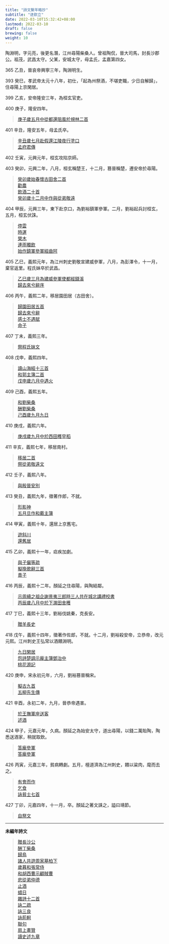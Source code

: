 ```yaml
---
title: "詩文繫年略抄"
subtitle: "逯欽立"
date: 2022-03-10T15:32:42+08:00
lastmod: 2022-03-10
draft: false
brewing: false
weight: 10
---
```


陶淵明，字元亮，後更名潛，江州尋陽柴桑人。曾祖陶侃，晉大司馬，封長沙郡公。祖茂，武昌太守。父某，安城太守，母孟氏，孟嘉第四女。

365 乙丑，晉哀帝興寧三年，陶淵明生。

393 癸巳，孝武帝太元十八年，初仕，「起為州祭酒，不堪吏職，少日自解歸」，住尋陽上京閑居。

399 乙亥，安帝隆安三年，為桓玄官吏。

400 庚子，隆安四年。

> [庚子歲五月中從都還阻風於規林二首](../3/#2)

401 辛丑，隆安五年，母孟氏卒。

> [辛丑歲七月赴假還江陵夜行塗口](../3/#3)  
> [孟府君傳](../6/#2)

402 壬寅，元興元年，桓玄攻陷京師。

403 癸卯，元興二年，八月，桓玄稱楚王，十二月，篡晉稱楚，遷安帝於尋陽。

> [癸卯歲始春懷古田舍二首](../3/#4)  
> [勸農](../1/#7)  
> [飲酒二十首](../3/#12)  
> [癸卯歲十二月中作與從弟敬遠](../3/#5)

404 甲辰，元興三年，東下赴京口，為劉裕鎮軍參軍。二月，劉裕起兵討桓玄，五月，桓玄伏誅。

> [停雲](../1/#1)  
> [時運](../1/#2)  
> [榮木](../1/#3)  
> [連雨獨飲](../2/#11)  
> [始作鎮軍參軍經曲阿](../3/#1)

405 乙巳，義熙元年，為江州刺史劉敬宣建威參軍，八月，為彭澤令，十一月，棄官返里。程氏妹卒於武昌。

> [乙巳歲三月為建威參軍使都經錢溪](../3/#6)  
> [歸去來兮辭序](../5/#3)

406 丙午，義熙二年，移居園田居（古田舍）。

> [歸園田居五首](../2/#3)  
> [歸去來兮辭](../5/#3)  
> [感士不遇賦](../5/#1)  
> [命子](../1/#8)

407 丁未，義熙三年。

> [祭程氏妹文](../7/#2)

408 戊申，義熙四年。

> [讀山海經十三首](../4/#7)  
> [和郭主簿二首](../2/#15)  
> [戊申歲六月中遇火](../3/#8)

409 己酉，義熙五年。

> [和劉柴桑](../2/#13)  
> [酬劉柴桑](../2/#14)  
> [己酉歲九月九日](../3/#9)

410 庚戌，義熙六年。

> [庚戌歲九月中於西田穫早稻](../3/#10)

411 辛亥，義熙七年，移居南村。

> [移居二首](../2/#12)  
> [祭從弟敬遠文](../7/#3)

412 壬子，義熙八年。

> [與殷晉安別](../2/#17)

413 癸丑，義熙九年，徵著作郎，不就。

> [形影神](../2/#1)  
> [五月旦作和戴主簿](../2/#10)

414 甲寅，義熙十年，還居上京舊宅。

> [遊斜川](../2/#4)  
> [還舊居](../3/#7)

415 乙卯，義熙十一年，痁疾加劇。

> [與子儼等疏](../7/#1)  
> [擬挽歌辭三首](../4/#8)  
> [責子](../3/#15)

416 丙辰，義熙十二年。顏延之住尋陽，與陶結鄰。

> [示周續之祖企謝景夷三郎時三人共在城北講禮校書](../2/#5)  
> [丙辰歲八月中於下潠田舍穫](../3/#11)

417 丁巳，義熙十三年，劉裕伐姚秦，克長安。

> [贈羊長史](../2/#18)

418 戊午，義熙十四年，徵著作佐郎，不就。十二月，劉裕殺安帝，立恭帝，改元元熙。江州刺史王弘常以酒饋淵明。

> [九日閑居](../2/#2)  
> [怨詩楚調示龐主簿鄧治中](../2/#8)  
> [桃花源記](../6/#1)

420 庚申，宋永初元年，六月，劉裕篡晉稱宋。

> [擬古九首](../4/#1)  
> [五柳先生傳](../6/#3)

421 辛酉，永初二年，九月，晉恭帝遇害。

> [於王撫軍座送客](../2/#16)  
> [述酒](../3/#14)

424 甲子，元嘉元年，久病。顏延之為始安太守，道出尋陽，以錢二萬貽陶，陶悉送酒家，稍就取飲。

> [答龐參軍](../2/#9)  
> [答龐參軍](../1/#6)

426 丙寅，元嘉三年，貧病轉劇。五月，檀道濟為江州刺史，饋以粱肉，麾而去之。

> [有會而作](../3/#16)  
> [乞食](../2/#6)  
> [詠貧士七首](../4/#3)

427 丁卯，元嘉四年，十一月，卒。顏延之著文誄之，謚曰靖節。

> [自祭文](../7/#4)  

---

**未編年詩文**

> [贈長沙公](../1/#4)  
> [酬丁柴桑](../1/#5)  
> [歸鳥](../1/#9)  
> [諸人共遊周家墓柏下](../2/#7)  
> [歲暮和張常侍](../2/#19)  
> [和胡西曹示顧賊曹](../2/#20)  
> [悲從弟仲德](../2/#21)  
> [止酒](../3/#13)  
> [蜡日](../3/#17)  
> [雜詩十二首](../4/#2)  
> [詠二疏](../4/#4)  
> [詠三良](../4/#5)  
> [詠荊軻](../4/#6)  
> [聯句](../4/#9)  
> [扇上畫贊](../6/#4)  
> [讀史述九章](../6/#5)
